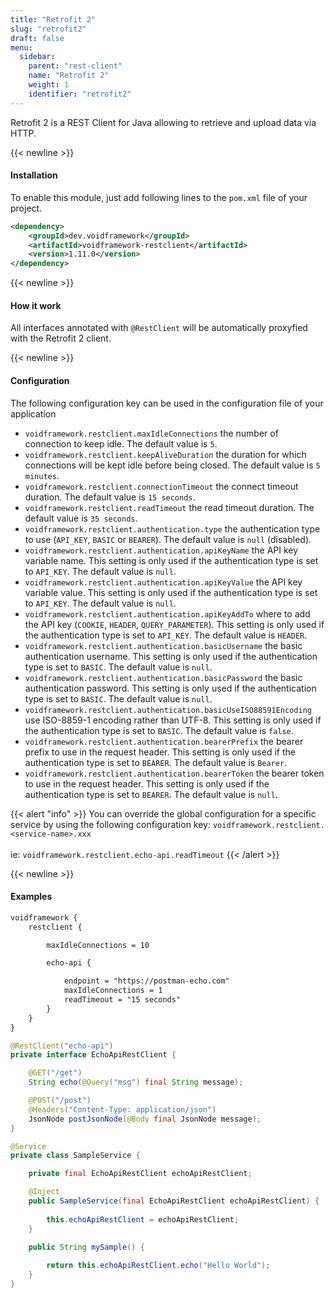 ```yaml
---
title: "Retrofit 2"
slug: "retrofit2"
draft: false
menu:
  sidebar:
    parent: "rest-client"
    name: "Retrofit 2"
    weight: 1
    identifier: "retrofit2"
---
```



Retrofit 2 is a REST Client for Java allowing to retrieve and upload data via HTTP.


{{< newline >}}
#### Installation

To enable this module, just add following lines to the `pom.xml` file of your project.

```xml
<dependency>
    <groupId>dev.voidframework</groupId>
    <artifactId>voidframework-restclient</artifactId>
    <version>1.11.0</version>
</dependency>
```



{{< newline >}}
#### How it work

All interfaces annotated with `@RestClient` will be automatically proxyfied with the Retrofit 2 client.



{{< newline >}}
#### Configuration

The following configuration key can be used in the configuration file of your application

* `voidframework.restclient.maxIdleConnections` the number of connection to keep idle. The default value is `5`.
* `voidframework.restclient.keepAliveDuration` the duration for which connections will be kept idle before being closed. The default value is `5 minutes`.
* `voidframework.restclient.connectionTimeout` the connect timeout duration. The default value is `15 seconds`.
* `voidframework.restclient.readTimeout` the read timeout duration. The default value is `35 seconds`.
* `voidframework.restclient.authentication.type` the authentication type to use (`API_KEY`, `BASIC` or `BEARER`). The default value is `null` (disabled).
* `voidframework.restclient.authentication.apiKeyName` the API key variable name. This setting is only used if the authentication type is set to `API_KEY`. The default value is `null`.
* `voidframework.restclient.authentication.apiKeyValue` the API key variable value. This setting is only used if the authentication type is set to `API_KEY`. The default value is `null`.
* `voidframework.restclient.authentication.apiKeyAddTo` where to add the API key (`COOKIE`, `HEADER`, `QUERY_PARAMETER`). This setting is only used if the authentication type is set to `API_KEY`. The default value is `HEADER`.
* `voidframework.restclient.authentication.basicUsername` the basic authentication username. This setting is only used if the authentication type is set to `BASIC`. The default value is `null`.
* `voidframework.restclient.authentication.basicPassword` the basic authentication password. This setting is only used if the authentication type is set to `BASIC`. The default value is `null`.
* `voidframework.restclient.authentication.basicUseISO88591Encoding` use ISO-8859-1 encoding rather than UTF-8. This setting is only used if the authentication type is set to `BASIC`. The default value is `false`.
* `voidframework.restclient.authentication.bearerPrefix` the bearer prefix to use in the request header. This setting is only used if the authentication type is set to `BEARER`. The default value is `Bearer`.
* `voidframework.restclient.authentication.bearerToken` the bearer token to use in the request header. This setting is only used if the authentication type is set to `BEARER`. The default value is `null`.

{{< alert "info" >}}
You can override the global configuration for a specific service by using the following configuration key:
<code>voidframework.restclient.&lt;service-name&gt;.xxx</code>
<br/><br/>
ie: <code>voidframework.restclient.echo-api.readTimeout</code>
{{< /alert >}}


{{< newline >}}
#### Examples

```xml
voidframework {
    restclient {

        maxIdleConnections = 10

        echo-api {

            endpoint = "https://postman-echo.com"
            maxIdleConnections = 1
            readTimeout = "15 seconds"
        }
    }
}
```

```java
@RestClient("echo-api")
private interface EchoApiRestClient {

    @GET("/get")
    String echo(@Query("msg") final String message);

    @POST("/post")
    @Headers("Content-Type: application/json")
    JsonNode postJsonNode(@Body final JsonNode message);
}
```


```java
@Service
private class SampleService {

    private final EchoApiRestClient echoApiRestClient;

    @Inject
    public SampleService(final EchoApiRestClient echoApiRestClient) {
        
        this.echoApiRestClient = echoApiRestClient;
    }

    public String mySample() {
        
        return this.echoApiRestClient.echo("Hello World");
    }
}
```
